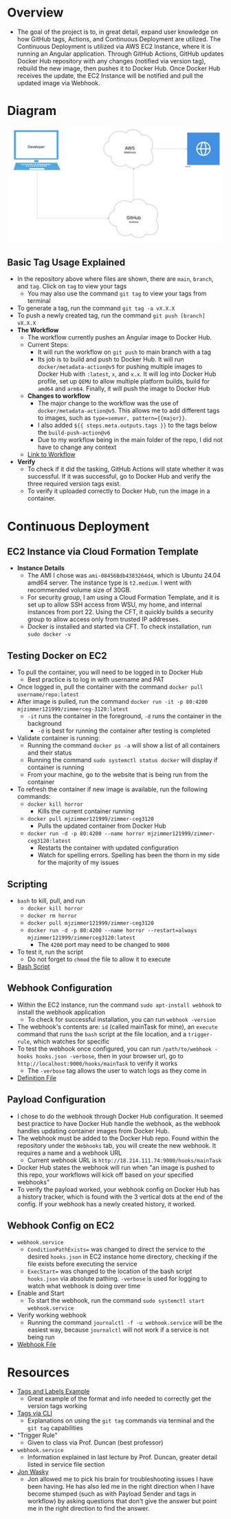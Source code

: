 # Overview
- The goal of the project is to, in great detail, expand user knowledge on how GitHub tags, Actions, and Continuous Deployment are utilized. The Continuous Deployment is utilized via AWS EC2 Instance, where it is running an Angular application. Through GitHub Actions, GitHub updates Docker Hub repository with any changes (notified via version tag), rebuild the new image, then pushes it to Docker Hub. Once Docker Hub receives the update, the EC2 Instance will be notified and pull the updated image via Webhook.
# Diagram
![Workflow Diagram](./images/WebhookDiagram.png)
## Basic Tag Usage Explained
- In the repository above where files are shown, there are `main`, `branch`, and `tag`. Click on `tag` to view your tags
  - You may also use the command `git tag` to view your tags from terminal
- To generate a tag, run the command `git tag -a vX.X.X`
- To push a newly created tag, run the command `git push [branch] vX.X.X`
- **The Workflow**
  - The workflow currently pushes an Angular image to Docker Hub.
  - Current Steps:
      - It will run the workflow on `git push` to main branch with a tag
      - Its job is to build and push to Docker Hub. It will run `docker/metadata-action@v5` for pushing multiple images to Docker Hub with `:latest`, `x`, and `x.x`. It will log into Docker Hub profile, set up `QEMU` to allow multiple platform builds, build for `amd64` and `arm64`. Finally, it will push the image to Docker Hub
  - **Changes to workflow**
      - The major change to the workflow was the use of `docker/metadata-action@v5`. This allows me to add different tags to images, such as `type=semver, pattern={{major}}`.
      - I also added `${{ steps.meta.outputs.tags }}` to the tags below the `build-push-action@v6`
      - Due to my workflow being in the main folder of the repo, I did not have to change any context
  - [Link to Workflow](https://github.com/WSU-kduncan/ceg3120-cicd-MikeZimmer1299/blob/main/.github/workflows/project4Workflow.yml)
- **Verify**
  - To check if it did the tasking, GitHub Actions will state whether it was successful. If it was successful, go to Docker Hub and verify the three required version tags exist.
  - To verify it uploaded correctly to Docker Hub, run the image in a container.
# Continuous Deployment
## EC2 Instance via Cloud Formation Template
- **Instance Details**
  - The AMI I chose was `ami-084568db4383264d4`, which is Ubuntu 24.04 amd64 server. The instance type is `t2.medium`. I went with recommended volume size of 30GB.
  - For security group, I am using a Cloud Formation Template, and it is set up to allow SSH access from WSU, my home, and internal instances from port 22. Using the CFT, it quickly builds a security group to allow access only from trusted IP addresses.
  - Docker is installed and started via CFT. To check installation, run `sudo docker -v`
## Testing Docker on EC2
- To pull the container, you will need to be logged in to Docker Hub
  - Best practice is to log in with username and PAT
- Once logged in, pull the container with the command `docker pull username/repo:latest`
- After image is pulled, run the command `docker run -it -p 80:4200 mjzimmer121999/zimmerceg-3120:latest`
  - `-it` runs the container in the foreground, `-d` runs the container in the background
    - `-d` is best for running the container after testing is completed
- Validate container is running:
  - Running the command `docker ps -a` will show a list of all containers and their status
  - Running the command `sudo systemctl status docker` will display if container is running
  - From your machine, go to the website that is being run from the container
- To refresh the container if new image is available, run the following commands:
  - `docker kill horror`
    - Kills the current container running
  - `docker pull mjzimmer121999/zimmer-ceg3120`
    - Pulls the updated container from Docker Hub
  - `docker run -d -p 80:4200 --name horror mjzimmer121999/zimmer-ceg3120:latest`
    - Restarts the container with updated configuration
    - Watch for spelling errors. Spelling has been the thorn in my side for the majority of my issues
## Scripting
- `bash` to kill, pull, and run
  - `docker kill horror`
  - `docker rm horror`
  - `docker pull mjzimmer121999/zimmer-ceg3120`
  - `docker run -d -p 80:4200 --name horror --restart=always mjzimmer121999/zimmerceg3120:latest`
    - The `4200` port may need to be changed to `9000`
- To test it, run the script
  - Do not forget to `chmod` the file to allow it to execute
- [Bash Script](https://github.com/WSU-kduncan/ceg3120-cicd-MikeZimmer1299/blob/main/Project5/deployment/refreshImage.sh)
## Webhook Configuration
- Within the EC2 instance, run the command `sudo apt-install webhook` to install the webhook application
  - To check for successful installation, you can run `webhook -version`
- The webhook's contents are: `id` (called mainTask for mine), an `execute` command that runs the `bash` script at the file location, and a `trigger-rule`, which watches for specific 
- To test the webhook once configured, you can run `/path/to/webhook -hooks hooks.json -verbose`, then in your browser url, go to `http://localhost:9000/hooks/mainTask` to verify it works
  - The `-verbose` tag allows the user to watch logs as they come in
- [Definition File](https://github.com/WSU-kduncan/ceg3120-cicd-MikeZimmer1299/blob/main/Project5/deployment/hooks.json)
## Payload Configuration
- I chose to do the webhook through Docker Hub configuration. It seemed best practice to have Docker Hub handle the webhook, as the webhook handles updating container images from Docker Hub.
- The webhook must be added to the Docker Hub repo. Found within the repository under the `Webhooks` tab, you will create the new webhook. It requires a name and a webhook URL
  - Current webhook URL is `http://18.214.111.74:9000/hooks/mainTask`
- Docker Hub states the webhook will run when "an image is pushed to this repo, your workflows will kick off based on your specified webhooks"
- To verify the payload worked, your webhook config on Docker Hub has a history tracker, which is found with the 3 vertical dots at the end of the config. If your webhook has a newly created history, it worked.
## Webhook Config on EC2
- `webhook.service`
  - `ConditionPathExists=` was changed to direct the service to the desired `hooks.json` in EC2 instance home directory, checking if the file exists before executing the service
  - `ExecStart=` was changed to the location of the bash script `hooks.json` via absolute pathing. `-verbose` is used for logging to watch what webhook is doing over time
- Enable and Start
  - To start the webhook, run the command `sudo systemctl start webhook.service`
- Verify working webhook
  - Running the command `journalctl -f -u webhook.service` will be the easiest way, because `journalctl` will not work if a service is not being run
- [Webhook File](https://github.com/WSU-kduncan/ceg3120-cicd-MikeZimmer1299/blob/main/Project5/deployment/webhook.service)
# Resources
- [Tags and Labels Example](https://docs.docker.com/build/ci/github-actions/manage-tags-labels/)
  - Great example of the format and info needed to correctly get the version tags working
- [Tags via CLI](https://git-scm.com/book/en/v2/Git-Basics-Tagging)
  - Explanations on using the `git tag` commands via terminal and the `git tag` capabilities
- "Trigger Rule"
  - Given to class via Prof. Duncan (best professor)
- `webhook.service`
  - Information explained in last lecture by Prof. Duncan, greater detail listed in service file section
- [Jon Wasky](https://github.com/Wamski)
  - Jon allowed me to pick his brain for troubleshooting issues I have been having. He has also led me in the right direction when I have become stumped (such as with Payload Sender and tags in workflow) by asking questions that don't give the answer but point me in the right direction to find the answer.
